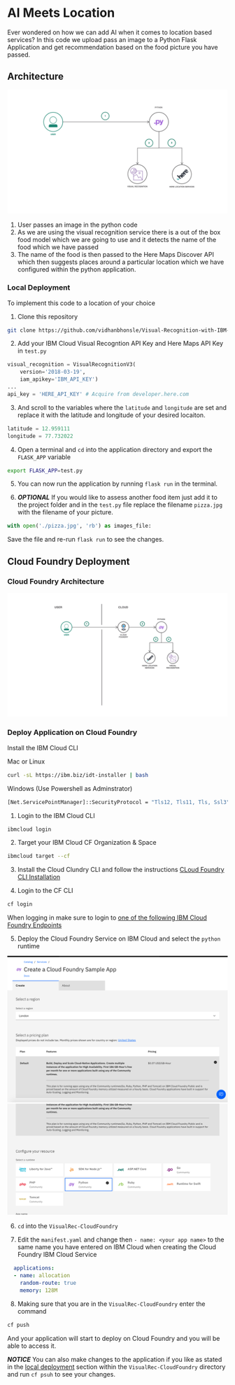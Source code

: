 # AI Meets Location

Ever wondered on how we can add AI when it comes to location based services? In this code we upload pass an image to a Python Flask Application and get recommendation based on the food picture you have passed.

## Architecture 

![Arch](/images/ArchLocal.png)

1. User passes an image in the python code
1. As we are using the visual recognition service there is a out of the box food model which we are going to use and it detects the name of the food which we have passed
1. The name of the food is then passed to the Here Maps Discover API which then suggests places around a particular location which we have configured within the python application.

### Local Deployment

To implement this code to a location of your choice 

1. Clone this repository 
```bash
git clone https://github.com/vidhanbhonsle/Visual-Recognition-with-IBM-HERE-and-Python
```
2. Add your IBM Cloud Visual Recogntion API Key and Here Maps API Key in ```test.py```

```python
visual_recognition = VisualRecognitionV3(
    version='2018-03-19',
    iam_apikey='IBM_API_KEY')
...
api_key = 'HERE_API_KEY' # Acquire from developer.here.com
```

3. And scroll to the variables where the ```latitude``` and ```longitude``` are set and replace it with the latitude and longitude of your desired locaiton.
```python
latitude = 12.959111
longitude = 77.732022
```
4. Open a terminal and ```cd``` into the application directory and export the ```FLASK_APP``` variable
```bash
export FLASK_APP=test.py
```

5. You can now run the application by running ```flask run``` in the terminal.


6. ***OPTIONAL*** If you would like to assess another food item just add it to the project folder and in the ```test.py``` file replace the filename ```pizza.jpg``` with the filename of your picture.

```python
with open('./pizza.jpg', 'rb') as images_file:
```

Save the file and re-run ```flask run``` to see the changes.

## Cloud Foundry Deployment 

### Cloud Foundry Architecture 

![Arch_CF](/images/AI_LOC_ARCH.png)

### Deploy Application on Cloud Foundry

Install the IBM Cloud CLI 

Mac or Linux

```bash
curl -sL https://ibm.biz/idt-installer | bash
```

Windows (Use Powershell as Adminstrator)
```bash
[Net.ServicePointManager]::SecurityProtocol = "Tls12, Tls11, Tls, Ssl3"; iex(New-Object Net.WebClient).DownloadString('https://ibm.biz/idt-win-installer')
```

1. Login to the IBM Cloud CLI
```bash
ibmcloud login
```

2. Target your IBM Cloud CF Organization & Space
```bash
ibmcloud target --cf 
```

3. Install the Cloud Clundry CLI and follow the instructions
[CLoud Foundry CLI Installation](https://docs.cloudfoundry.org/cf-cli/install-go-cli.html)

4. Login to the CF CLI
```bash
cf login
```
When logging in make sure to login to [one of the following IBM Cloud Foundry Endpoints](https://cloud.ibm.com/docs/cloud-foundry-public?topic=cloud-foundry-public-endpoints)

5. Deploy the Cloud Foundry Service on IBM Cloud and select the ```python``` runtime

![Cloud_CF](/images/CF_Cloud.png)
![Cloud_Run](/images/CF_Runtime.png)

6. ````cd```` into the ```VisualRec-CloudFoundry```

7. Edit the ```manifest.yaml``` and change then ```- name: <your app name>``` to the same name you have entered on IBM Cloud when creating the Cloud Foundry IBM Cloud Service
```yml
  applications:
  - name: allocation
    random-route: true
    memory: 128M
```
8. Making sure that you are in the ```VisualRec-CloudFoundry``` enter the command 
```bash
cf push
```
And your application will start to deploy on Cloud Foundry and you will be able to access it.

***NOTICE*** You can also make changes to the application if you like as stated in the [local deployment](###Local-Deployment) section within the ```VisualRec-CloudFoundry``` directory and run ```cf psuh``` to see your changes.
